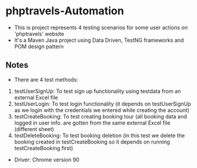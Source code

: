 # phptravels-Automation
- This is project represents 4 testing scenarios for some user actions on 'phptravels' website
- It's a Maven Java project using Data Driven, TestNG frameworks and POM design pattern

## Notes
- There are 4 test methods:
1. testUserSignUp: To test sign up functionality using testdata from an external Excel file
2. testUserLogin: To test login functionality (it depends on testUserSignUp as we login with the credentials we entered while creating the account)
3. testCreateBooking: To test creating booking tour (all booking data and logged in user info. are gotten from the same external Excel file (different sheet)
4. testDeleteBooking: To test booking deletion (in this test we delete the booking created in testCreateBooking so it depends on running testCreateBooking first)
- Driver: Chrome version 90

